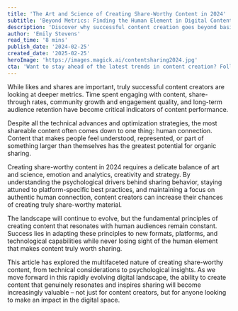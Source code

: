 ```yaml
---
title: 'The Art and Science of Creating Share-Worthy Content in 2024'
subtitle: 'Beyond Metrics: Finding the Human Element in Digital Content'
description: 'Discover why successful content creation goes beyond basic metrics like likes and shares. Learn how human connection remains the key driver of shareable content in 2024\'s digital landscape.'
author: 'Emily Stevens'
read_time: '8 mins'
publish_date: '2024-02-25'
created_date: '2025-02-25'
heroImage: 'https://images.magick.ai/contentsharing2024.jpg'
cta: 'Want to stay ahead of the latest trends in content creation? Follow us on LinkedIn for daily insights on creating impactful, share-worthy content that truly connects with your audience.'
---
```


While likes and shares are important, truly successful content creators are looking at deeper metrics. Time spent engaging with content, share-through rates, community growth and engagement quality, and long-term audience retention have become critical indicators of content performance.

Despite all the technical advances and optimization strategies, the most shareable content often comes down to one thing: human connection. Content that makes people feel understood, represented, or part of something larger than themselves has the greatest potential for organic sharing.

Creating share-worthy content in 2024 requires a delicate balance of art and science, emotion and analytics, creativity and strategy. By understanding the psychological drivers behind sharing behavior, staying attuned to platform-specific best practices, and maintaining a focus on authentic human connection, content creators can increase their chances of creating truly share-worthy material.

The landscape will continue to evolve, but the fundamental principles of creating content that resonates with human audiences remain constant. Success lies in adapting these principles to new formats, platforms, and technological capabilities while never losing sight of the human element that makes content truly worth sharing.

This article has explored the multifaceted nature of creating share-worthy content, from technical considerations to psychological insights. As we move forward in this rapidly evolving digital landscape, the ability to create content that genuinely resonates and inspires sharing will become increasingly valuable – not just for content creators, but for anyone looking to make an impact in the digital space.